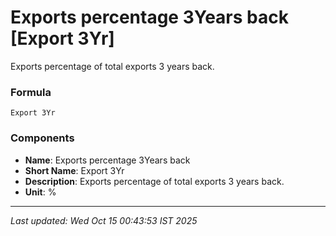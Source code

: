# Exports percentage 3Years back [Export 3Yr]
Exports percentage of total exports 3 years back.

### Formula
```text
Export 3Yr
```


### Components
- **Name**: Exports percentage 3Years back
- **Short Name**: Export 3Yr
- **Description**: Exports percentage of total exports 3 years back.
- **Unit**: %

---
*Last updated: Wed Oct 15 00:43:53 IST 2025*
